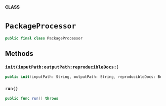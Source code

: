 **CLASS**

# `PackageProcessor`

```swift
public final class PackageProcessor
```

## Methods
### `init(inputPath:outputPath:reproducibleDocs:)`

```swift
public init(inputPath: String, outputPath: String, reproducibleDocs: Bool) throws
```

### `run()`

```swift
public func run() throws
```
